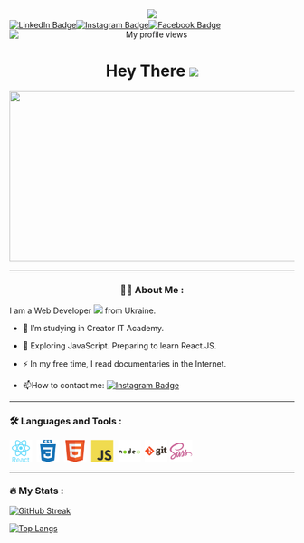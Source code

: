 <div id="header" align="center">
  <img src="https://media.giphy.com/media/M9gbBd9nbDrOTu1Mqx/giphy.gif" width="100"/>

  <div id="badges" align="center" style="display: flex; flex-direction: column; justify-content: center">
    <div style="display: flex">
      <a href="https://www.linkedin.com/in/yuriy-kulakovskyi-783930213">
        <img src="https://img.shields.io/badge/LinkedIn-blue?style=for-the-badge&logo=linkedin&logoColor=white" alt="LinkedIn Badge"/>
      </a>
      <a href="https://instagram.com/yura_kulakovskyi/">
        <img src="https://img.shields.io/badge/Instagram-E4405F?style=for-the-badge&logo=instagram&logoColor=white" alt="Instagram Badge"/>
      </a>
      <a href="https://www.facebook.com/yura.kulakovskyi">
        <img src="https://img.shields.io/badge/Facebook-1877F2?style=for-the-badge&logo=facebook&logoColor=white" alt="Facebook Badge"/>
      </a>
    </div>
    <img src="https://komarev.com/ghpvc/?username=yuriy-kulakovskyi&style=flat-square&color=blue" alt="My profile views"/>
  </div>

  <h1 align="center">
    Hey There
    <img src="https://media.giphy.com/media/hvRJCLFzcasrR4ia7z/giphy.gif" width="30"/>
  </h1>
</div>

<div align="center">
  <img src="https://media.giphy.com/media/dWesBcTLavkZuG35MI/giphy.gif" width="600" height="300"/>
  
  ---
  ### :man_technologist: About Me :
</div>
  
  I am a Web Developer <img src="https://media.giphy.com/media/WUlplcMpOCEmTGBtBW/giphy.gif" width="30"> from Ukraine.
  
  - :telescope: I’m studying in Creator IT Academy.

  - :seedling: Exploring JavaScript. Preparing to learn React.JS.

  - :zap: In my free time, I read documentaries in the Internet.

  - :mailbox:How to contact me: <a href="https://instagram.com/yura_kulakovskyi/"><img src="https://img.shields.io/badge/Instagram-E4405F?style=for-the-badge&logo=instagram&logoColor=white" alt="Instagram Badge"/></a>

---

### :hammer_and_wrench: Languages and Tools :

<div>
  <img src="https://github.com/devicons/devicon/blob/master/icons/react/react-original-wordmark.svg" title="React" alt="React" width="40" height="40"/>&nbsp;
  <img src="https://github.com/devicons/devicon/blob/master/icons/css3/css3-plain-wordmark.svg"  title="CSS3" alt="CSS" width="40" height="40"/>&nbsp;
  <img src="https://github.com/devicons/devicon/blob/master/icons/html5/html5-original.svg" title="HTML5" alt="HTML" width="40" height="40"/>&nbsp;
  <img src="https://github.com/devicons/devicon/blob/master/icons/javascript/javascript-original.svg" title="JavaScript" alt="JavaScript" width="40" height="40"/>&nbsp;
  <img src="https://github.com/devicons/devicon/blob/master/icons/nodejs/nodejs-original-wordmark.svg" title="NodeJS" alt="NodeJS" width="40" height="40"/>&nbsp;
  <img src="https://github.com/devicons/devicon/blob/master/icons/git/git-original-wordmark.svg" title="Git" **alt="Git" width="40" height="40"/>
  <img src="https://github.com/devicons/devicon/blob/master/icons/sass/sass-original.svg" title="Sass" **alt="Sass" width="40" height="40"/>
</div>

---

### :fire: My Stats :
[![GitHub Streak](http://github-readme-streak-stats.herokuapp.com?user=yuriy-kulakovskyi&theme=dark&background=000000)](https://git.io/streak-stats)

[![Top Langs](https://github-readme-stats.vercel.app/api/top-langs/?username=yuriy-kulakovskyi&layout=compact&theme=vision-friendly-dark)](https://github.com/anuraghazra/github-readme-stats)
